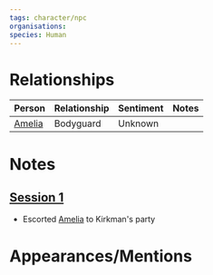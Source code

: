 ```yaml
---
tags: character/npc
organisations: 
species: Human
---
```

# Relationships
| Person     | Relationship | Sentiment | Notes |
| ---------- | ------------ | --------- | ----- |
| [Amelia](../PCs/Amelia.md#) | Bodyguard    | Unknown   |       |

# Notes
## [Session 1](../../Sessions/Session%201.md#)
* Escorted [Amelia](../PCs/Amelia.md#) to Kirkman's party

# Appearances/Mentions

